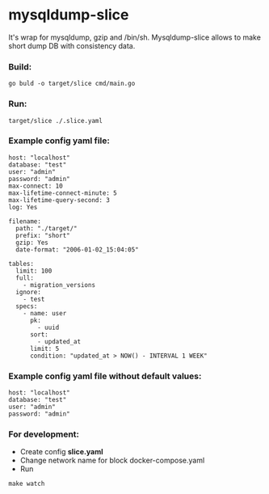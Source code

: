 # mysqldump-slice
It's wrap for mysqldump, gzip and /bin/sh. Mysqldump-slice allows to make short dump DB with consistency data.

### Build:
```
go buld -o target/slice cmd/main.go
```

### Run:
```
target/slice ./.slice.yaml
```

### Example config yaml file:
```
host: "localhost"
database: "test"
user: "admin"
password: "admin"
max-connect: 10
max-lifetime-connect-minute: 5
max-lifetime-query-second: 3
log: Yes

filename:
  path: "./target/"
  prefix: "short"
  gzip: Yes
  date-format: "2006-01-02_15:04:05"

tables:
  limit: 100
  full:
    - migration_versions
  ignore:
    - test 
  specs:
    - name: user
      pk:
        - uuid
      sort:
        - updated_at
      limit: 5
      condition: "updated_at > NOW() - INTERVAL 1 WEEK"
```

### Example config yaml file without default values:
```
host: "localhost"
database: "test"
user: "admin"
password: "admin"
```

### For development:
- Create config **slice.yaml**
- Change network name for block docker-compose.yaml
- Run
```
make watch
```

